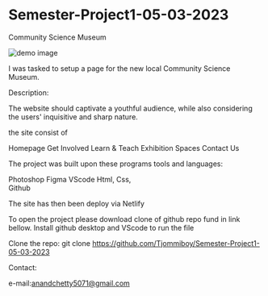 # Semester-Project1-05-03-2023

Community Science Museum

![demo image]("./Images/demo.png")

I was tasked to setup a page for the new local Community Science Museum.

Description:

The website should captivate a youthful audience, while also considering the users' inquisitive and sharp nature.

the site consist of

Homepage
Get Involved
Learn & Teach
Exhibition Spaces
Contact Us

The project was built upon these programs tools and languages:

Photoshop
Figma
VScode
Html,
Css,  
Github

The site has then been deploy via Netlify

To open the project please download clone of github repo fund in link bellow. Install github desktop and VScode to run the file

Clone the repo:
git clone https://github.com/Tjommiboy/Semester-Project1-05-03-2023

Contact:

e-mail:anandchetty5071@gmail.com
